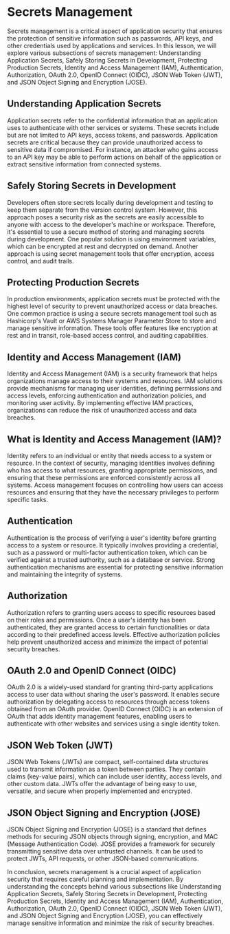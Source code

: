  # Secrets Management 

Secrets management is a critical aspect of application security that ensures the protection of sensitive information such as passwords, API keys, and other credentials used by applications and services. In this lesson, we will explore various subsections of secrets management: Understanding Application Secrets, Safely Storing Secrets in Development, Protecting Production Secrets, Identity and Access Management (IAM), Authentication, Authorization, OAuth 2.0, OpenID Connect (OIDC), JSON Web Token (JWT), and JSON Object Signing and Encryption (JOSE).

## Understanding Application Secrets

Application secrets refer to the confidential information that an application uses to authenticate with other services or systems. These secrets include but are not limited to API keys, access tokens, and passwords. Application secrets are critical because they can provide unauthorized access to sensitive data if compromised. For instance, an attacker who gains access to an API key may be able to perform actions on behalf of the application or extract sensitive information from connected systems.

## Safely Storing Secrets in Development

Developers often store secrets locally during development and testing to keep them separate from the version control system. However, this approach poses a security risk as the secrets are easily accessible to anyone with access to the developer's machine or workspace. Therefore, it's essential to use a secure method of storing and managing secrets during development. One popular solution is using environment variables, which can be encrypted at rest and decrypted on demand. Another approach is using secret management tools that offer encryption, access control, and audit trails.

## Protecting Production Secrets

In production environments, application secrets must be protected with the highest level of security to prevent unauthorized access or data breaches. One common practice is using a secure secrets management tool such as Hashicorp's Vault or AWS Systems Manager Parameter Store to store and manage sensitive information. These tools offer features like encryption at rest and in transit, role-based access control, and auditing capabilities.

## Identity and Access Management (IAM)

Identity and Access Management (IAM) is a security framework that helps organizations manage access to their systems and resources. IAM solutions provide mechanisms for managing user identities, defining permissions and access levels, enforcing authentication and authorization policies, and monitoring user activity. By implementing effective IAM practices, organizations can reduce the risk of unauthorized access and data breaches.

## What is Identity and Access Management (IAM)?

Identity refers to an individual or entity that needs access to a system or resource. In the context of security, managing identities involves defining who has access to what resources, granting appropriate permissions, and ensuring that these permissions are enforced consistently across all systems. Access management focuses on controlling how users can access resources and ensuring that they have the necessary privileges to perform specific tasks.

## Authentication

Authentication is the process of verifying a user's identity before granting access to a system or resource. It typically involves providing a credential, such as a password or multi-factor authentication token, which can be verified against a trusted authority, such as a database or service. Strong authentication mechanisms are essential for protecting sensitive information and maintaining the integrity of systems.

## Authorization

Authorization refers to granting users access to specific resources based on their roles and permissions. Once a user's identity has been authenticated, they are granted access to certain functionalities or data according to their predefined access levels. Effective authorization policies help prevent unauthorized access and minimize the impact of potential security breaches.

## OAuth 2.0 and OpenID Connect (OIDC)

OAuth 2.0 is a widely-used standard for granting third-party applications access to user data without sharing the user's password. It enables secure authorization by delegating access to resources through access tokens obtained from an OAuth provider. OpenID Connect (OIDC) is an extension of OAuth that adds identity management features, enabling users to authenticate with other websites and services using a single identity token.

## JSON Web Token (JWT)

JSON Web Tokens (JWTs) are compact, self-contained data structures used to transmit information as a token between parties. They contain claims (key-value pairs), which can include user identity, access levels, and other custom data. JWTs offer the advantage of being easy to use, versatile, and secure when properly implemented and encrypted.

## JSON Object Signing and Encryption (JOSE)

JSON Object Signing and Encryption (JOSE) is a standard that defines methods for securing JSON objects through signing, encryption, and MAC (Message Authentication Code). JOSE provides a framework for securely transmitting sensitive data over untrusted channels. It can be used to protect JWTs, API requests, or other JSON-based communications.

In conclusion, secrets management is a crucial aspect of application security that requires careful planning and implementation. By understanding the concepts behind various subsections like Understanding Application Secrets, Safely Storing Secrets in Development, Protecting Production Secrets, Identity and Access Management (IAM), Authentication, Authorization, OAuth 2.0, OpenID Connect (OIDC), JSON Web Token (JWT), and JSON Object Signing and Encryption (JOSE), you can effectively manage sensitive information and minimize the risk of security breaches.
